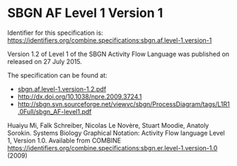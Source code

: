 # SBGN AF Level 1 Version 1
Identifier for this specification is: https://identifiers.org/combine.specifications:sbgn.af.level-1.version-1

Version 1.2 of Level 1 of the SBGN Activity Flow Language was published on released on 27 July 2015.

The specification can be found at:

* [sbgn.af.level-1.version-1.2.pdf](./files/sbgn.af.level-1.version-1.2.pdf)
* http://dx.doi.org/10.1038/npre.2009.3724.1
* http://sbgn.svn.sourceforge.net/viewvc/sbgn/ProcessDiagram/tags/L1R1.0Full/sbgn_AF-level1.pdf


Huaiyu Mi, Falk Schreiber, Nicolas Le Novère, Stuart Moodie, Anatoly Sorokin. Systems Biology Graphical Notation: Activity Flow language Level 1, Version 1.0. Available from COMBINE https://identifiers.org/combine.specifications:sbgn.er.level-1.version-1.0 (2009)